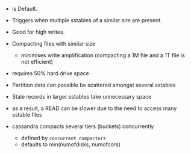 * is Default.

* Triggers when multiple sstables of a similar sire are present.

* Good for high writes.

* Compacting files with similar size
  * minimises write amplification (compacting a 1M file and a 1T file is not efficient)
* requires 50% hard drive space
* Partition data can possible be scattered amongst several sstables
* Stale records in larger sstables take unnecessary space
* as a result, a READ can be slower due to the need to access many sstable files

* cassandra compacts several tiers (buckets) concurrently
  * defined by `concurrent_compactors`
  * defaults to min(numofdisks, numofcors)
